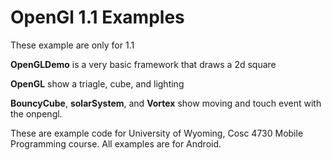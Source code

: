 OpenGl 1.1 Examples
===========
  These example are only for 1.1<BR>

<b>OpenGLDemo</b> is a very basic framework that draws a 2d square

<b>OpenGL</b>  show a triagle, cube, and lighting

<b>BouncyCube</b>, <b>solarSystem</b>, and <b>Vortex</b>  show moving and touch event with the onpengl.
  
These are example code for University of Wyoming, Cosc 4730 Mobile Programming course.
All examples are for Android.
